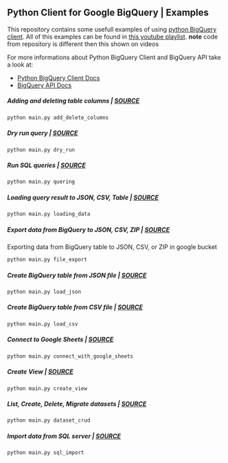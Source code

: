 ## Python Client for Google BigQuery | Examples
This repository contains some usefull examples of using [python BigQuery client](https://github.com/googleapis/python-bigquery "python BigQuery client"). All of this examples can be found in [this youtube playlist](https://www.youtube.com/playlist?list=PL3JVwFmb_BnRKqcbtl2hHL5GIQOHX-sC5 "this youtube playlist").
**note** code from repository is different then this shown on videos

For more informations about Python BigQuery Client and BigQuery API take a look at:
- [Python BigQuery Client Docs](https://cloud.google.com/python/docs/reference/bigquery/latest/index.html "Python BigQuery Client Docs")
- [BigQuery API Docs](https://cloud.google.com/bigquery/docs/reference/rest "BigQuery API Docs")

##### Adding and deleting table columns | [SOURCE](src/add_delete_columns.py "SOURCE")
```python
python main.py add_delete_columns
```

##### Dry run query | [SOURCE](src/dry_run.py "SOURCE")
```python
python main.py dry_run
```

##### Run SQL queries | [SOURCE](src/quering.py "SOURCE")
```python
python main.py quering
```

##### Loading query result to JSON, CSV, Table | [SOURCE](src/loading_data.py "SOURCE")
```python
python main.py loading_data
```

##### Export data from BigQuery to JSON, CSV, ZIP | [SOURCE](src/file_export.py "SOURCE")
Exporting data from BigQuery table to JSON, CSV, or ZIP in google bucket
```python
python main.py file_export
```

##### Create BigQuery table from JSON file | [SOURCE](src/load_json.py "SOURCE")
```python
python main.py load_json
```

##### Create BigQuery table from CSV file | [SOURCE](src/load_csv.py "SOURCE")
```python
python main.py load_csv
```

##### Connect to Google Sheets | [SOURCE](src/connect_with_google_sheets.py "SOURCE")
```python
python main.py connect_with_google_sheets
```

##### Create View | [SOURCE](src/create_view.py "SOURCE")
```python
python main.py create_view
```

##### List, Create, Delete, Migrate datasets | [SOURCE](src/dataset_crud.py "SOURCE")
```python
python main.py dataset_crud
```

##### Import data from SQL server | [SOURCE](src/sql_import.py "SOURCE")
```python
python main.py sql_import
```